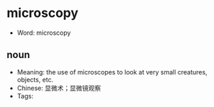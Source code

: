 # microscopy

- Word: microscopy

## noun

- Meaning: the use of microscopes to look at very small creatures, objects, etc.
- Chinese: 显微术；显微镜观察
- Tags: 

